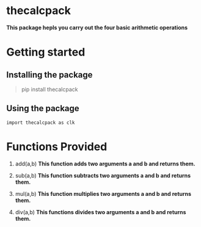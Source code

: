 # thecalcpack
**This package hepls you carry out the four basic arithmetic operations**

# Getting started
## Installing the package
> pip install thecalcpack

## Using the package
`import thecalcpack as clk`


# Functions Provided
1. add(a,b)
**This function adds two arguments a and b and returns them.**

2. sub(a,b)
**This function subtracts two arguments a and b and returns them.**

3. mul(a,b)
**This function multiplies two arguments a and b and returns them.**

4. div(a,b)
**This functions divides two arguments a and b and returns them.**

